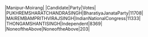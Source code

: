  
|Manipur-Moirang|
|Candidate|Party|Votes|
|PUKHREMSHARATCHANDRASINGH|BharatiyaJanataParty|11708|
|MAIREMBAMPRITHVIRAJSINGH|IndianNationalCongress|11333|
|THONGAMSHANTISINGH|Independent|8369|
|NoneoftheAbove|NoneoftheAbove|203|
